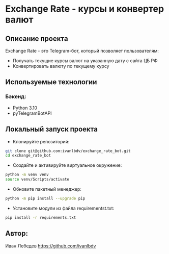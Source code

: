 # Exchange Rate - курсы и конвертер валют

## Описание проекта
Exchange Rate - это Telegram-бот, который позволяет пользователям:

- Получать текущие курсы валют на указанную дату с сайта ЦБ РФ
- Конвертировать валюту по текущему курсу

## Используемые технологии
### Бэкенд:
- Python 3.10
- pyTelegramBotAPI

## Локальный запуск проекта
- Клонируйте репозиторий:

```bash
git clone git@github.com:ivanlbdv/exchange_rate_bot.git
cd exchange_rate_bot
```
- Создайте и активируйте виртуальное окружение:

```bash
python -m venv venv
source venv/Scripts/activate
```
- Обновите пакетный менеджер:

```bash
python -m pip install --upgrade pip
```
- Установите модули из файла requirementst.txt:

```bash
pip install -r requirements.txt
```

## Автор:
Иван Лебедев
https://github.com/ivanlbdv
